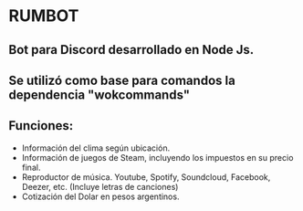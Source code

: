 # **RUMBOT**

## **Bot para Discord desarrollado en Node Js.**

## Se utilizó como base para comandos la dependencia **"wokcommands"**

## **Funciones:**

* Información del clima según ubicación.
* Información de juegos de Steam, incluyendo los impuestos en su precio final.
* Reproductor de música. Youtube, Spotify, Soundcloud, Facebook, Deezer, etc. (Incluye letras de canciones)
* Cotización del Dolar en pesos argentinos.

